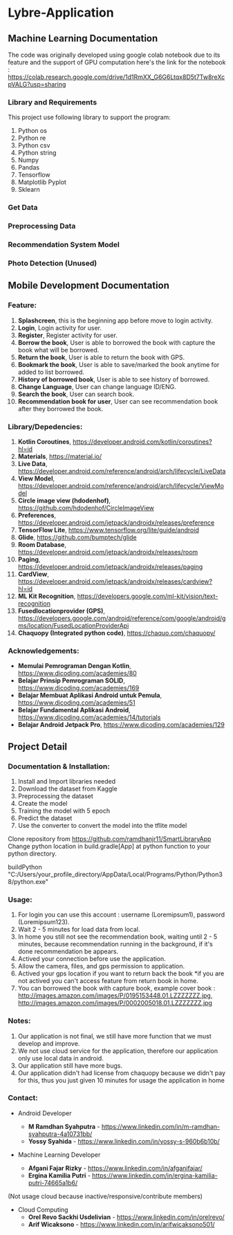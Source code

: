 # Lybre-Application

<h2>Machine Learning Documentation</h2>

The code was originally developed using google colab notebook due to its feature and the support of GPU computation
here's the link for the notebook : https://colab.research.google.com/drive/1d1RmXX_G6G6Ltqx8D5t7Tw8reXcpVALG?usp=sharing

<h3>Library and Requirements</h3>

This project use following library to support the program:
1. Python os
2. Python re
3. Python csv
4. Python string
5. Numpy
6. Pandas
7. Tensorflow
8. Matplotlib Pyplot
9. Sklearn

<h3>Get Data</h3>

<h3>Preprocessing Data</h3>

<h3>Recommendation System Model</h3>

<h3>Photo Detection (Unused)</h3>

<h2>Mobile Development Documentation</h2>

<h3>Feature:</h3>

1. <b>Splashcreen</b>, this is the beginning app before move to login activity.
2. <b>Login</b>, Login activity for user.
3. <b>Register</b>, Register activity for user.
4. <b>Borrow the book</b>, User is able to borrowed the book with capture the book what will be borrowed.
5. <b>Return the book</b>, User is able to return the book with GPS.
6. <b>Bookmark the book</b>, User is able to save/marked the book anytime for added to list borrowed.
7. <b>History of borrowed book</b>, User is able to see history of borrowed.
8. <b>Change Language</b>, User can change language ID/ENG.
9. <b>Search the book</b>, User can search book.
10. <b>Recommendation book for user</b>, User can see recommendation book after they borrowed the book.

<h3>Library/Depedencies:</h3>

1. <b>Kotlin Coroutines</b>, https://developer.android.com/kotlin/coroutines?hl=id
2. <b>Materials</b>, https://material.io/
3. <b>Live Data</b>, https://developer.android.com/reference/android/arch/lifecycle/LiveData
4. <b>View Model</b>, https://developer.android.com/reference/android/arch/lifecycle/ViewModel
5. <b>Circle image view (hdodenhof)</b>, https://github.com/hdodenhof/CircleImageView 
6. <b>Preferences</b>, https://developer.android.com/jetpack/androidx/releases/preference
7. <b>TensorFlow Lite</b>, https://www.tensorflow.org/lite/guide/android
8. <b>Glide</b>, https://github.com/bumptech/glide
9. <b>Room Database</b>, https://developer.android.com/jetpack/androidx/releases/room
10. <b>Paging</b>, https://developer.android.com/jetpack/androidx/releases/paging
11. <b>CardView</b>, https://developer.android.com/jetpack/androidx/releases/cardview?hl=id
12. <b>ML Kit Recognition</b>, https://developers.google.com/ml-kit/vision/text-recognition
13. <b>Fusedlocationprovider (GPS)</b>, https://developers.google.com/android/reference/com/google/android/gms/location/FusedLocationProviderApi
14. <b>Chaquopy (Integrated python code)</b>, https://chaquo.com/chaquopy/

<h3>Acknowledgements:</h3> 

* <b>Memulai Pemrograman Dengan Kotlin</b>, https://www.dicoding.com/academies/80
* <b>Belajar Prinsip Pemrograman SOLID</b>, https://www.dicoding.com/academies/169
* <b>Belajar Membuat Aplikasi Android untuk Pemula</b>, https://www.dicoding.com/academies/51
* <b>Belajar Fundamental Aplikasi Android</b>, https://www.dicoding.com/academies/14/tutorials
* <b>Belajar Android Jetpack Pro</b>, https://www.dicoding.com/academies/129

<h2>Project Detail</h2>

<h3>Documentation & Installation:</h3>

1. Install and Import libraries needed
2. Download the dataset from Kaggle
3. Preprocessing the dataset
4. Create the model
5. Training the model with 5 epoch
6. Predict the dataset
7. Use the converter to convert the model into the tflite model

Clone repository from https://github.com/ramdhanjr11/SmartLibraryApp
Change python location in build.gradle[App] at python function to your python directory. 

buildPython "C:/Users/your_profile_directory/AppData/Local/Programs/Python/Python38/python.exe"

<h3>Usage:</h3>

1. For login you can use this account : username (Loremipsum1), password (Loremipsum123).
2. Wait 2 - 5 minutes for load data from local.
3. In home you still not see the recommendation book, waiting until 2 - 5 minutes, because recommendation running in the background, if it's done recommendation be appears.
4. Actived your connection before use the application.
5. Allow the camera, files, and gps permission to application.
6. Actived your gps location if you want to return back the book *if you are not actived you can't access feature from return book in home.
7. You can borrowed the book with capture book, example cover book : http://images.amazon.com/images/P/0195153448.01.LZZZZZZZ.jpg, http://images.amazon.com/images/P/0002005018.01.LZZZZZZZ.jpg

<h3>Notes:</h3>

1. Our application is not final, we still have more function that we must develop and improve.
2. We not use cloud service for the application, therefore our application only use local data in android.
3. Our application still have more bugs.
4. Our application didn't had license from chaquopy because we didn't pay for this, thus you just given 10 minutes for usage the application in home 

<h3>Contact:</h3>

* Android Developer
  * <b>M Ramdhan Syahputra</b> - https://www.linkedin.com/in/m-ramdhan-syahputra-4a10731bb/
  * <b>Yossy Syahida</b> - https://www.linkedin.com/in/yossy-s-960b6b10b/
  
* Machine Learning Developer
  * <b>Afgani Fajar Rizky</b> - https://www.linkedin.com/in/afganifajar/
  * <b>Ergina Kamilia Putri</b> - https://www.linkedin.com/in/ergina-kamilia-putri-74665a1b6/

(Not usage cloud because inactive/responsive/contribute members)
* Cloud Computing
  * <b>Orel Revo Sackhi Usdelivian</b> - https://www.linkedin.com/in/orelrevo/
  * <b>Arif Wicaksono</b> - https://www.linkedin.com/in/arifwicaksono501/
